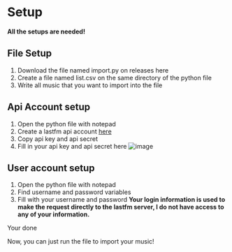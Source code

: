 # Setup
**All the setups are needed!**

## File Setup

1. Download the file named import.py on releases here
2. Create a file named list.csv on the same directory of the python file
3. Write all music that you want to import into the file


## Api Account setup

1. Open the python file with notepad
2. Create a lastfm api account [here](https://www.last.fm/api/account/create)
3. Copy api key and api secret
4. Fill in your api key and api secret here ![image](https://github.com/C0dezin/IRLscrobble/assets/73194980/40985597-d099-46f0-84b2-af9b7633e026)

## User account setup

1. Open the python file with notepad
2. Find username and password variables
3. Fill with your username and password **Your login information is used to make the request directly to the lastfm server, I do not have access to any of your information.**

Your done

Now, you can just run the file to import your music!
